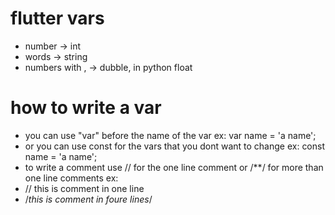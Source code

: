 # flutter vars

- number -> int 
- words -> string
- numbers with , -> dubble, in python float


# how to write a var

- you can use "var" before the name of the var
ex: var name = 'a name';
- or you can use const for the vars that you dont want to change 
ex: const name = 'a name';
- to write a comment use // for the one line comment or /**/ for more than one line comments
ex:
- // this is comment in one line
- /*this 
	is 
	comment
	in foure lines*/
